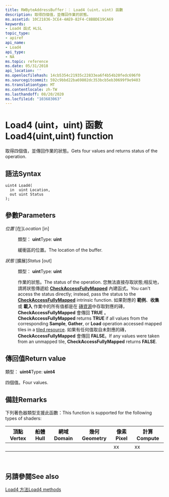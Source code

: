 ```yaml
---
title: RWByteAddressBuffer：： Load4 (uint，uint) 函數
description: 取得四個值，並傳回作業的狀態。
ms.assetid: 10C21836-3CE4-4AE9-82F4-C8BBDE19CA69
keywords:
- Load4 函式 HLSL
topic_type:
- apiref
api_name:
- Load4
api_type:
- NA
ms.topic: reference
ms.date: 05/31/2018
api_location: ''
ms.openlocfilehash: 14cb5354c21935c22833ea6f4b54b20fedc696f0
ms.sourcegitcommit: 592c9bbd22ba69802dc353bcb5eb30699f9e9403
ms.translationtype: MT
ms.contentlocale: zh-TW
ms.lasthandoff: 08/20/2020
ms.locfileid: "103683063"
---
```

# <a name="load4uintuint-function"></a><span data-ttu-id="a8437-104">Load4 (uint，uint) 函數</span><span class="sxs-lookup"><span data-stu-id="a8437-104">Load4(uint,uint) function</span></span>

<span data-ttu-id="a8437-105">取得四個值，並傳回作業的狀態。</span><span class="sxs-lookup"><span data-stu-id="a8437-105">Gets four values and returns status of the operation.</span></span>

## <a name="syntax"></a><span data-ttu-id="a8437-106">語法</span><span class="sxs-lookup"><span data-stu-id="a8437-106">Syntax</span></span>


``` syntax
uint4 Load4(
  in  uint Location,
  out uint Status
);
```



## <a name="parameters"></a><span data-ttu-id="a8437-107">參數</span><span class="sxs-lookup"><span data-stu-id="a8437-107">Parameters</span></span>

<dl> <dt>

<span data-ttu-id="a8437-108">*位置* \[在\]</span><span class="sxs-lookup"><span data-stu-id="a8437-108">*Location* \[in\]</span></span>
</dt> <dd>

<span data-ttu-id="a8437-109">類型： **uint**</span><span class="sxs-lookup"><span data-stu-id="a8437-109">Type: **uint**</span></span>

<span data-ttu-id="a8437-110">緩衝區的位置。</span><span class="sxs-lookup"><span data-stu-id="a8437-110">The location of the buffer.</span></span>

</dd> <dt>

<span data-ttu-id="a8437-111">*狀態* \[擴展\]</span><span class="sxs-lookup"><span data-stu-id="a8437-111">*Status* \[out\]</span></span>
</dt> <dd>

<span data-ttu-id="a8437-112">類型： **uint**</span><span class="sxs-lookup"><span data-stu-id="a8437-112">Type: **uint**</span></span>

<span data-ttu-id="a8437-113">作業的狀態。</span><span class="sxs-lookup"><span data-stu-id="a8437-113">The status of the operation.</span></span> <span data-ttu-id="a8437-114">您無法直接存取狀態;相反地，請將狀態傳遞給 [**CheckAccessFullyMapped**](checkaccessfullymapped.md) 內建函式。</span><span class="sxs-lookup"><span data-stu-id="a8437-114">You can't access the status directly; instead, pass the status to the [**CheckAccessFullyMapped**](checkaccessfullymapped.md) intrinsic function.</span></span> <span data-ttu-id="a8437-115">如果對應的 **範例**、**收集** 或 **載入** 作業中的所有值都是在 [磚資源](/windows/desktop/direct3d11/direct3d-11-2-features)中存取對應的磚， **CheckAccessFullyMapped** 會傳回 **TRUE** 。</span><span class="sxs-lookup"><span data-stu-id="a8437-115">**CheckAccessFullyMapped** returns **TRUE** if all values from the corresponding **Sample**, **Gather**, or **Load** operation accessed mapped tiles in a [tiled resource](/windows/desktop/direct3d11/direct3d-11-2-features).</span></span> <span data-ttu-id="a8437-116">如果有任何值取自未對應的磚， **CheckAccessFullyMapped** 會傳回 **FALSE**。</span><span class="sxs-lookup"><span data-stu-id="a8437-116">If any values were taken from an unmapped tile, **CheckAccessFullyMapped** returns **FALSE**.</span></span>

</dd> </dl>

## <a name="return-value"></a><span data-ttu-id="a8437-117">傳回值</span><span class="sxs-lookup"><span data-stu-id="a8437-117">Return value</span></span>

<span data-ttu-id="a8437-118">類型： **uint4**</span><span class="sxs-lookup"><span data-stu-id="a8437-118">Type: **uint4**</span></span>

<span data-ttu-id="a8437-119">四個值。</span><span class="sxs-lookup"><span data-stu-id="a8437-119">Four values.</span></span>

## <a name="remarks"></a><span data-ttu-id="a8437-120">備註</span><span class="sxs-lookup"><span data-stu-id="a8437-120">Remarks</span></span>

<span data-ttu-id="a8437-121">下列著色器類型支援此函數：</span><span class="sxs-lookup"><span data-stu-id="a8437-121">This function is supported for the following types of shaders:</span></span>



| <span data-ttu-id="a8437-122">頂點</span><span class="sxs-lookup"><span data-stu-id="a8437-122">Vertex</span></span> | <span data-ttu-id="a8437-123">船體</span><span class="sxs-lookup"><span data-stu-id="a8437-123">Hull</span></span> | <span data-ttu-id="a8437-124">網域</span><span class="sxs-lookup"><span data-stu-id="a8437-124">Domain</span></span> | <span data-ttu-id="a8437-125">幾何</span><span class="sxs-lookup"><span data-stu-id="a8437-125">Geometry</span></span> | <span data-ttu-id="a8437-126">像素</span><span class="sxs-lookup"><span data-stu-id="a8437-126">Pixel</span></span> | <span data-ttu-id="a8437-127">計算</span><span class="sxs-lookup"><span data-stu-id="a8437-127">Compute</span></span> |
|--------|------|--------|----------|-------|---------|
|        |      |        |          | <span data-ttu-id="a8437-128">x</span><span class="sxs-lookup"><span data-stu-id="a8437-128">x</span></span>     | <span data-ttu-id="a8437-129">x</span><span class="sxs-lookup"><span data-stu-id="a8437-129">x</span></span>       |



 

## <a name="see-also"></a><span data-ttu-id="a8437-130">另請參閱</span><span class="sxs-lookup"><span data-stu-id="a8437-130">See also</span></span>

<dl> <dt>

[<span data-ttu-id="a8437-131">Load4 方法</span><span class="sxs-lookup"><span data-stu-id="a8437-131">Load4 methods</span></span>](rwbyteaddressbuffer-load4.md)
</dt> </dl>

 

 